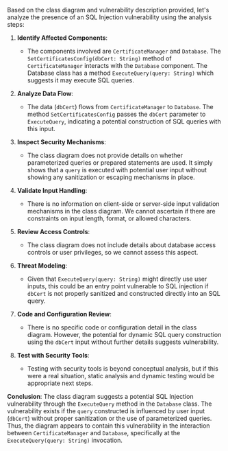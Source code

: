 Based on the class diagram and vulnerability description provided, let's analyze the presence of an SQL Injection vulnerability using the analysis steps:

1. **Identify Affected Components**: 
   - The components involved are `CertificateManager` and `Database`. The `SetCertificatesConfig(dbCert: String)` method of `CertificateManager` interacts with the `Database` component. The Database class has a method `ExecuteQuery(query: String)` which suggests it may execute SQL queries.

2. **Analyze Data Flow**:
   - The data (`dbCert`) flows from `CertificateManager` to `Database`. The method `SetCertificatesConfig` passes the `dbCert` parameter to `ExecuteQuery`, indicating a potential construction of SQL queries with this input.

3. **Inspect Security Mechanisms**:
   - The class diagram does not provide details on whether parameterized queries or prepared statements are used. It simply shows that a `query` is executed with potential user input without showing any sanitization or escaping mechanisms in place.

4. **Validate Input Handling**:
   - There is no information on client-side or server-side input validation mechanisms in the class diagram. We cannot ascertain if there are constraints on input length, format, or allowed characters.

5. **Review Access Controls**:
   - The class diagram does not include details about database access controls or user privileges, so we cannot assess this aspect.

6. **Threat Modeling**:
   - Given that `ExecuteQuery(query: String)` might directly use user inputs, this could be an entry point vulnerable to SQL injection if `dbCert` is not properly sanitized and constructed directly into an SQL query.

7. **Code and Configuration Review**:
   - There is no specific code or configuration detail in the class diagram. However, the potential for dynamic SQL query construction using the `dbCert` input without further details suggests vulnerability.

8. **Test with Security Tools**:
   - Testing with security tools is beyond conceptual analysis, but if this were a real situation, static analysis and dynamic testing would be appropriate next steps.

**Conclusion**:
The class diagram suggests a potential SQL Injection vulnerability through the `ExecuteQuery` method in the `Database` class. The vulnerability exists if the `query` constructed is influenced by user input (`dbCert`) without proper sanitization or the use of parameterized queries. Thus, the diagram appears to contain this vulnerability in the interaction between `CertificateManager` and `Database`, specifically at the `ExecuteQuery(query: String)` invocation.